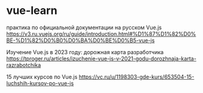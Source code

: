 # vue-learn
практика по официальной документации на русском
Vue.js 
https://v3.ru.vuejs.org/ru/guide/introduction.html#%D1%87%D1%82%D0%BE-%D1%82%D0%B0%D0%BA%D0%BE%D0%B5-vue-js

Изучение Vue.js в 2023 году: дорожная карта разработчика
https://tproger.ru/articles/izuchenie-vue-js-v-2021-godu-dorozhnaja-karta-razrabotchika

15 лучших курсов по Vue.js
https://vc.ru/u/1198303-gde-kurs/653504-15-luchshih-kursov-po-vue-js


